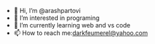 - 👋 Hi, I’m @arashpartovi
- 👀 I’m interested in programing
- 🌱 I’m currently learning web and vs code
- 📫 How to reach me:darkfeumerel@yahoo.com

<!---
arashpartovi/arashpartovi is a ✨ special ✨ repository because its `README.md` (this file) appears on your GitHub profile.
You can click the Preview link to take a look at your changes.
--->
